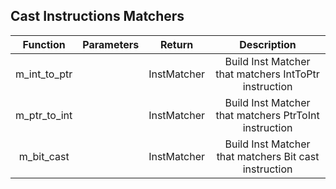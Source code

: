 ## Cast Instructions Matchers

|   Function   | Parameters |   Return    |                      Description                      |
| :----------: | :--------: | :---------: | :---------------------------------------------------: |
| m_int_to_ptr |            | InstMatcher | Build Inst Matcher that matchers IntToPtr instruction |
| m_ptr_to_int |            | InstMatcher | Build Inst Matcher that matchers PtrToInt instruction |
|  m_bit_cast  |            | InstMatcher | Build Inst Matcher that matchers Bit cast instruction |
